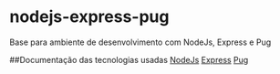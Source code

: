# nodejs-express-pug
Base para ambiente de desenvolvimento com NodeJs, Express e Pug

##Documentação das tecnologias usadas
[NodeJs](https://nodejs.org/en/docs/)
[Express](https://expressjs.com/en/starter/installing.html)
[Pug](https://pugjs.org/api/getting-started.html)
